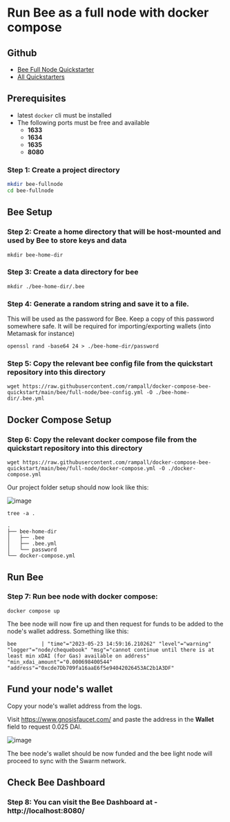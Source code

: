 # Run Bee as a full node with docker compose

## Github

- [Bee Full Node Quickstarter](https://github.com/rampall/docker-compose-bee-quickstart/tree/main/bee/full-node)
- [All Quickstarters](https://github.com/rampall/docker-compose-bee-quickstart)

## Prerequisites

- latest `docker` cli must be installed
- The following ports must be free and available
    - **1633**
    - **1634** 
    - **1635**
    - **8080**

### Step 1: Create a project directory

```bash
mkdir bee-fullnode
cd bee-fullnode
```

## Bee Setup 

### Step 2: Create a home directory that will be host-mounted and used by Bee to store keys and data

```shell
mkdir bee-home-dir
```

### Step 3: Create a data directory for bee
```shell
mkdir ./bee-home-dir/.bee
```

### Step 4: Generate a random string and save it to a file. 
This will be used as the password for Bee. 
Keep a copy of this password somewhere safe. It will be required for importing/exporting wallets (into Metamask for instance) 
```shell
openssl rand -base64 24 > ./bee-home-dir/password
```

### Step 5: Copy the relevant bee config file from the quickstart repository into this directory 
```shell
wget https://raw.githubusercontent.com/rampall/docker-compose-bee-quickstart/main/bee/full-node/bee-config.yml -O ./bee-home-dir/.bee.yml
```

## Docker Compose Setup

### Step 6: Copy the relevant docker compose file from the quickstart repository into this directory 
```shell
wget https://raw.githubusercontent.com/rampall/docker-compose-bee-quickstart/main/bee/full-node/docker-compose.yml -O ./docker-compose.yml
```

Our project folder setup should now look like this:

![image](https://github.com/rampall/docker-compose-bee-quickstart/assets/520570/8fcf825c-f4ff-4f34-aa75-ea26ca6d9df4)

```
tree -a .
```
```
.
├── bee-home-dir
│   ├── .bee
│   ├── .bee.yml
│   └── password
└── docker-compose.yml
```

## Run Bee 

### Step 7: Run bee node with docker compose:
```
docker compose up
```
The bee node will now fire up and then request for funds to be added to the node's wallet address. Something like this:
```
bee        | "time"="2023-05-23 14:59:16.210262" "level"="warning" "logger"="node/chequebook" "msg"="cannot continue until there is at least min xDAI (for Gas) available on address" "min_xdai_amount"="0.000698400544" "address"="0xcde7Db709fa16aaE6f5e94042026453AC2b1A3DF"
```

## Fund your node's wallet

Copy your node's wallet address from the logs.

Visit https://www.gnosisfaucet.com/ and paste the address in the **Wallet** field to request 0.025 DAI. 

![image](https://github.com/rampall/docker-compose-bee-quickstart/assets/520570/d3b2f19c-869d-400b-b300-fef2336a3d2b)

The bee node's wallet should be now funded and the bee light node will proceed to sync with the Swarm network.

## Check Bee Dashboard

### Step 8: You can visit the Bee Dashboard at - http://localhost:8080/ 
